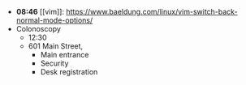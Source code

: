 - **08:46** [[vim]]:  https://www.baeldung.com/linux/vim-switch-back-normal-mode-options/
- Colonoscopy
	- 12:30
	- 601 Main Street,
		- Main entrance
		- Security
		- Desk registration